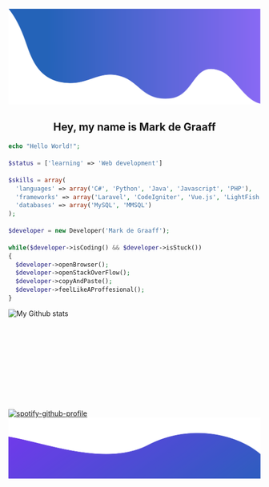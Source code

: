 ![alt_text](./images/top.png)
<h2 align="center">Hey, my name is Mark de Graaff</h2>

```php
echo "Hello World!";

$status = ['learning' => 'Web development']

$skills = array(
  'languages' => array('C#', 'Python', 'Java', 'Javascript', 'PHP'),
  'frameworks' => array('Laravel', 'CodeIgniter', 'Vue.js', 'LightFish'),
  'databases' => array('MySQL', 'MMSQL')
);

$developer = new Developer('Mark de Graaff');

while($developer->isCoding() && $developer->isStuck())
{
  $developer->openBrowser();
  $developer->openStackOverFlow();
  $developer->copyAndPaste();
  $developer->feelLikeAProffesional();
}
```

<img alt="My Github stats" align="left" border-radius="40px" width="800px" height="200px" src="https://github-readme-stats.vercel.app/api?username=MarkdeGraaff&count_private=true&show_icons=true&hide_border=true&theme=react" href="https://github.com/MarkdeGraaff"/>

[![spotify-github-profile](https://spotify-github-profile.vercel.app/api/view?uid=zx-murky-xz&cover_image=true&theme=novatorem&bar_color=53b14f&bar_color_cover=true)](https://spotify-github-profile.vercel.app/api/view?uid=zx-murky-xz&redirect=true)
<br/>
![alt_text](./images/bottom.png)
